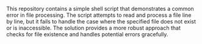 This repository contains a simple shell script that demonstrates a common error in file processing. The script attempts to read and process a file line by line, but it fails to handle the case where the specified file does not exist or is inaccessible.  The solution provides a more robust approach that checks for file existence and handles potential errors gracefully.